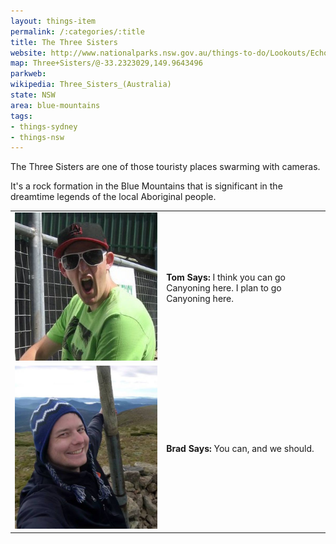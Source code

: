 ```yaml
---
layout: things-item
permalink: /:categories/:title
title: The Three Sisters
website: http://www.nationalparks.nsw.gov.au/things-to-do/Lookouts/Echo-Point-lookout-Three-Sisters
map: Three+Sisters/@-33.2323029,149.9643496
parkweb: 
wikipedia: Three_Sisters_(Australia)
state: NSW
area: blue-mountains
tags:
- things-sydney
- things-nsw
---
```


The Three Sisters are one of those touristy places swarming with cameras.

It's a rock formation in the Blue Mountains that is significant in the dreamtime legends of the local Aboriginal people.

<table class="infobox">
  <tr><td><img src="/images/tomb.jpg" class="convopic" alt="Tom's picture"></td>
  <td><b>Tom Says:</b> I think you can go Canyoning here. I plan to go Canyoning here.</td></tr>
  <tr><td><img src="/images/bradp.jpg" class="convopic" alt="Brad's picture"></td>
  <td><b>Brad Says:</b> You can, and we should.</td></tr>
</table>